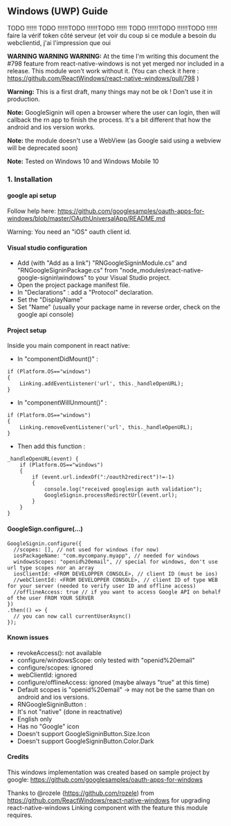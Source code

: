 ## Windows (UWP) Guide

TODO !!!!!!
TODO !!!!!!TODO !!!!!!TODO !!!!!!
TODO !!!!!!TODO !!!!!!TODO !!!!!!
faire la vérif token côté serveur (et voir du coup si ce module a besoin du webclientid, j'ai l'impression que oui

**WARNING WARNING WARNING:**
At the time I'm writing this document the #798 feature from react-native-windows is not yet merged nor included in a release. This module won't work without it.
(You can check it here : https://github.com/ReactWindows/react-native-windows/pull/798 )



**Warning:** This is a first draft, many things may not be ok ! Don't use it in production.

**Note:** GoogleSignin will open a browser where the user can login, then will callback the rn app to finish the process. It's a bit different that how the android and ios version works.
	  
**Note:** the module doesn't use a WebView (as Google said using a webview will be deprecated soon)
	  
**Note:** Tested on Windows 10 and Windows Mobile 10


### 1. Installation


#### google api setup

Follow help here:
https://github.com/googlesamples/oauth-apps-for-windows/blob/master/OAuthUniversalApp/README.md

Warning: You need an "iOS" oauth client id.


#### Visual studio configuration

* Add (with "Add as a link") "RNGoogleSigninModule.cs" and "RNGoogleSigninPackage.cs" from "node_modules\react-native-google-signin\windows" to your Visual Studio project.
* Open the project package manifest file.
* In "Declarations" : add a "Protocol" declaration.
* Set the "DisplayName" 
* Set "Name" (usually your package name in reverse order, check on the google api console)




#### Project setup

Inside you main component in react native:

* In "componentDidMount()" :

``` 
if (Platform.OS=="windows") 
{ 
	Linking.addEventListener('url', this._handleOpenURL); 
}
```
	
* In "componentWillUnmount()" :

```
if (Platform.OS=="windows") 
{ 
	Linking.removeEventListener('url', this._handleOpenURL); 
}
```
	   
* Then add this function :

```
_handleOpenURL(event) {
	if (Platform.OS=="windows")
	{			
		if (event.url.indexOf(":/oauth2redirect")!=-1)
		{                                    
			console.log("received googlesign auth validation");
			GoogleSignin.processRedirectUrl(event.url); 
		}                
	}
}	
```

#### GoogleSign.configure(...)

``` 
GoogleSignin.configure({
  //scopes: [], // not used for windows (for now)
  iosPackageName: "com.mycompany.myapp", // needed for windows
  windowsScopes: "openid%20email", // special for windows, don't use url type scopes nor an array
  iosClientId: <FROM DEVELOPPER CONSOLE>, // client ID (must be ios)
  //webClientId: <FROM DEVELOPPER CONSOLE>, // client ID of type WEB for your server (needed to verify user ID and offline access)
  //offlineAccess: true // if you want to access Google API on behalf of the user FROM YOUR SERVER
})
.then(() => {
  // you can now call currentUserAsync()
});
```

#### Known issues

* revokeAccess(): not available
* configure/windowsScope: only tested with "openid%20email"
* configure/scopes: ignored
* webClientId: ignored
* configure/offlineAccess: ignored (maybe always "true" at this time)
* Default scopes is "openid%20email" -> may not be the same than on android and ios versions.
* RNGoogleSigninButton :
 * It's not "native" (done in reactnative) 
 * English only
 * Has no "Google" icon
 * Doesn't support GoogleSigninButton.Size.Icon
 * Doesn't support GoogleSigninButton.Color.Dark




#### Credits

This windows implementation was created based on sample project by google:
https://github.com/googlesamples/oauth-apps-for-windows

Thanks to @rozele (https://github.com/rozele) from https://github.com/ReactWindows/react-native-windows for upgrading react-native-windows Linking component with the feature this module requires.
